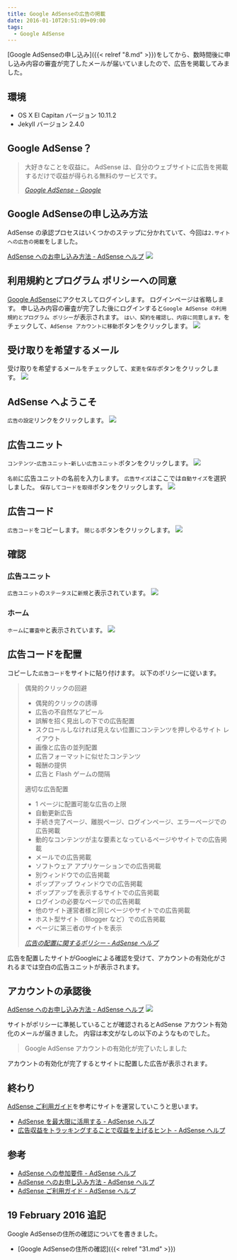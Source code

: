 ```yaml
---
title: Google AdSenseの広告の掲載
date: 2016-01-10T20:51:09+09:00
tags:
  - Google AdSense
---
```


[Google AdSenseの申し込み]({{< relref "8.md" >}})をしてから、数時間後に申し込み内容の審査が完了したメールが届いていましたので、広告を掲載してみました。

<!--more-->

## 環境

* OS X El Capitan バージョン 10.11.2
* Jekyll バージョン 2.4.0

## Google AdSense？

> 大好きなことを収益に。
AdSense は、自分のウェブサイトに広告を掲載するだけで収益が得られる無料のサービスです。
>
> <cite>[Google AdSense - Google](https://www.google.co.jp/intl/ja/adsense/start/#?modal_active=none)</cite>

## Google AdSenseの申し込み方法

AdSense の承認プロセスはいくつかのステップに分かれていて、今回は`2.サイトへの広告の掲載`をしました。

[AdSense へのお申し込み方法 - AdSense ヘルプ](https://support.google.com/adsense/answer/10162?hl=ja&ref_topic=1391540&rd=1)
![](/img/9-01.png)

## 利用規約とプログラム ポリシーへの同意

[Google AdSense](https://www.google.com/adsense/signup)にアクセスしてログインします。
ログインページは省略します。
申し込み内容の審査が完了した後にログインすると`Google AdSense の利用規約とプログラム ポリシー`が表示されます。
`はい、契約を確認し、内容に同意します。`をチェックして、`AdSense アカウントに移動`ボタンをクリックします。
![](/img/9-02.png)

## 受け取りを希望するメール

受け取りを希望するメールをチェックして、`変更を保存`ボタンをクリックします。
![](/img/9-03.png)

## AdSense へようこそ

`広告の設定`リンクをクリックします。
![](/img/9-04.png)

## 広告ユニット

`コンテンツ`-`広告ユニット`-`新しい広告ユニット`ボタンをクリックします。
![](/img/9-05.png)

`名前`に広告ユニットの名前を入力します。
`広告サイズ`はここでは`自動サイズ`を選択しました。
`保存してコードを取得`ボタンをクリックします。
![](/img/9-06.png)

## 広告コード

`広告コード`をコピーします。
`閉じる`ボタンをクリックします。
![](/img/9-07.png)

## 確認

### 広告ユニット

`広告ユニット`の`ステータス`に`新規`と表示されています。
![](/img/9-08.png)

### ホーム

`ホーム`に`審査中`と表示されています。
![](/img/9-09.png)

## 広告コードを配置

コピーした`広告コード`をサイトに貼り付けます。
以下のポリシーに従います。

> 偶発的クリックの回避
>
> * 偶発的クリックの誘導
> * 広告の不自然なアピール
> * 誤解を招く見出しの下での広告配置
> * スクロールしなければ見えない位置にコンテンツを押しやるサイト レイアウト
> * 画像と広告の並列配置
> * 広告フォーマットに似せたコンテンツ
> * 報酬の提供
> * 広告と Flash ゲームの間隔
>
> 適切な広告配置
>
> * 1 ページに配置可能な広告の上限
> * 自動更新広告
> * 手続き完了ページ、離脱ページ、ログインページ、エラーページでの広告掲載
> * 動的なコンテンツが主な要素となっているページやサイトでの広告掲載
> * メールでの広告掲載
> * ソフトウェア アプリケーションでの広告掲載
> * 別ウィンドウでの広告掲載
> * ポップアップ ウィンドウでの広告掲載
> * ポップアップを表示するサイトでの広告掲載
> * ログインの必要なページでの広告掲載
> * 他のサイト運営者様と同じページやサイトでの広告掲載
> * ホスト型サイト（Blogger など）での広告掲載
> * ページに第三者のサイトを表示
>
> <cite>[広告の配置に関するポリシー - AdSense ヘルプ](https://support.google.com/adsense/answer/1346295?hl=ja&ref_topic=1307438)</cite>

広告を配置したサイトがGoogleによる確認を受けて、アカウントの有効化がされるまでは空白の広告ユニットが表示されます。

## アカウントの承認後

[AdSense へのお申し込み方法 - AdSense ヘルプ](https://support.google.com/adsense/answer/10162?hl=ja&ref_topic=1391540&rd=1)
![](/img/9-10.png)

サイトがポリシーに準拠していることが確認されるとAdSense アカウント有効化のメールが届きました。
内容は本文がなしの以下のようなものでした。

> Google AdSense アカウントの有効化が完了いたしました

アカウントの有効化が完了するとサイトに配置した広告が表示されます。

## 終わり

[AdSense ご利用ガイド](https://support.google.com/adsense/answer/3180977)を参考にサイトを運営していこうと思います。

* [AdSense を最大限に活用する - AdSense ヘルプ](https://support.google.com/adsense/answer/6242036)
* [広告収益をトラッキングすることで収益を上げるヒント - AdSense ヘルプ](https://support.google.com/adsense/answer/6242031)

## 参考

* [AdSense への参加要件 - AdSense ヘルプ](https://support.google.com/adsense/answer/9724?hl=ja&ref_topic=1319756&rd=1)
* [AdSense へのお申し込み方法 - AdSense ヘルプ](https://support.google.com/adsense/answer/10162?hl=ja&ref_topic=1391540&rd=1)
* [AdSense ご利用ガイド - AdSense ヘルプ](https://support.google.com/adsense/answer/3180977)

## 19 February 2016 追記

Google AdSenseの住所の確認についてを書きました。

* [Google AdSenseの住所の確認]({{< relref "31.md" >}})
